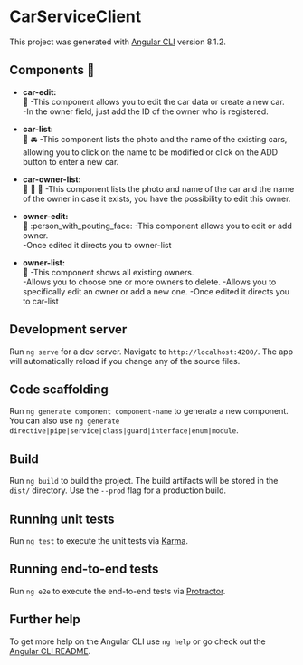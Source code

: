 # CarServiceClient

This project was generated with [Angular CLI](https://github.com/angular/angular-cli) version 8.1.2.

## Components :blue_car:

- **car-edit:** </br> :pencil:
   -This component allows you to edit the car data or create a new car. </br>
   -In the owner field, just add the ID of the owner who is registered.
   
- **car-list:** </br> :taxi: :oncoming_automobile:
   -This component lists the photo and the name of the existing cars, allowing you to click on the name to be modified or click on the ADD button to enter a new car.
   
- **car-owner-list:** </br> :car: :man: :woman:
   -This component lists the photo and name of the car and the name of the owner in case it exists, you have the possibility to edit this owner.
   
- **owner-edit:** </br> :pencil: :person_with_pouting_face:
   -This component allows you to edit or add owner. </br>
   -Once edited it directs you to owner-list
   
- **owner-list:** </br>   :boy: 
   -This component shows all existing owners.</br>
   -Allows you to choose one or more owners to delete.
   -Allows you to specifically edit an owner or add a new one.
   -Once edited it directs you to car-list
    

## Development server

Run `ng serve` for a dev server. Navigate to `http://localhost:4200/`. The app will automatically reload if you change any of the source files.

## Code scaffolding

Run `ng generate component component-name` to generate a new component. You can also use `ng generate directive|pipe|service|class|guard|interface|enum|module`.

## Build

Run `ng build` to build the project. The build artifacts will be stored in the `dist/` directory. Use the `--prod` flag for a production build.

## Running unit tests

Run `ng test` to execute the unit tests via [Karma](https://karma-runner.github.io).

## Running end-to-end tests

Run `ng e2e` to execute the end-to-end tests via [Protractor](http://www.protractortest.org/).


## Further help

To get more help on the Angular CLI use `ng help` or go check out the [Angular CLI README](https://github.com/angular/angular-cli/blob/master/README.md).
